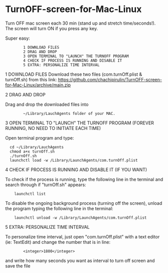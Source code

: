 # TurnOFF-screen-for-Mac-Linux
Turn OFF mac screen each 30 min (stand up and stretch time/seconds!). The screen will turn ON if you press any key.



Super easy:

            1 DOWNLOAD FILES
            2 DRAG AND DROP
            3 OPEN TERMINAL TO "LAUNCH" THE TURNOFF PROGRAM 
            4 CHECK IF PROCESS IS RUNNING AND DISABLE IT 
            5 EXTRA: PERSONALIZE TIME INTERVAL

1 DOWNLOAD FILES
 Download these two files (com.turnOff.plist & turnOff.sh) from this link:
              https://github.com/chachipirulin/TurnOFF-screen-for-Mac-Linux/archive/main.zip
            

2 DRAG AND DROP

Drag and drop the downloaded files into

            ~/Library/LauchAgents folder of your MAC.

3 OPEN TERMINAL TO "LAUNCH" THE TURNOFF PROGRAM (FOREVER RUNNING, NO NEED TO INITIATE EACH TIME)

Open terminal program and type:

      cd ~/Library/LauchAgents
      chmod a+x turnOff.sh
      ./turnOff.sh    
      launchctl load -w /Library/LaunchAgents/com.turnOff.plist

4 CHECK IF PROCESS IS RUNNING AND DISABLE IT (IF YOU WANT)

To check if the process is running, type the following line in the terminal and search through if "turnOff.sh" appears:

        launchctl list


To disable the ongoing background process (turning off the screen), unload the program typing the following line in the terminal:

        launchctl unload -w /Library/LaunchAgents/com.turnOff.plist
        
5 EXTRA: PERSONALIZE TIME INTERVAL  

To personalize time interval, just open "com.turnOff.plist" with a text editor (ie: TextEdit) and change the number that is in line:
      
            <integer>1800</integer>

and write how many seconds you want as interval to turn off screen and save the file
